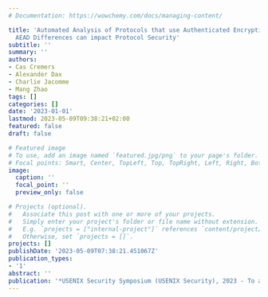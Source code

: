 ```yaml
---
# Documentation: https://wowchemy.com/docs/managing-content/

title: 'Automated Analysis of Protocols that use Authenticated Encryption: How Subtle
  AEAD Differences can impact Protocol Security'
subtitle: ''
summary: ''
authors:
- Cas Cremers
- Alexander Dax
- Charlie Jacomme
- Mang Zhao
tags: []
categories: []
date: '2023-01-01'
lastmod: 2023-05-09T09:38:21+02:00
featured: false
draft: false

# Featured image
# To use, add an image named `featured.jpg/png` to your page's folder.
# Focal points: Smart, Center, TopLeft, Top, TopRight, Left, Right, BottomLeft, Bottom, BottomRight.
image:
  caption: ''
  focal_point: ''
  preview_only: false

# Projects (optional).
#   Associate this post with one or more of your projects.
#   Simply enter your project's folder or file name without extension.
#   E.g. `projects = ["internal-project"]` references `content/project/deep-learning/index.md`.
#   Otherwise, set `projects = []`.
projects: []
publishDate: '2023-05-09T07:38:21.451067Z'
publication_types:
- '1'
abstract: ''
publication: '*USENIX Security Symposium (USENIX Security), 2023 - To appear*'
---
```

